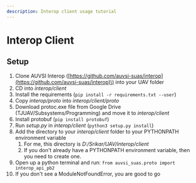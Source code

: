 ```yaml
---
description: Interop client usage tutorial
---
```


# Interop Client

## Setup

1. Clone AUVSI Interop \([https://github.com/auvsi-suas/interop](https://github.com/auvsi-suas/interop)\) into your UAV folder
2. CD into _interop/client_
3. Install the requirements \(`pip install -r requirements.txt --user`\)
4. Copy _interop/proto_ into _interop/client/proto_
5. Download protoc.exe file from Google Drive \(TJUAV/Subsystems/Programming\) and move it to _interop/client_ 
6. Install protobuf \(`pip install protobuf`\)
7. Run _setup.py_ in _interop/client_ \(`python3 setup.py install`\)
8. Add the directory to your _interop/client_ folder to your PYTHONPATH environment variable
   1. For me, this directory is _D:/Srikar/UAV/interop/client_
   2. If you don't already have a PYTHONPATH environment variable, then you need to create one.
9. Open up a python terminal and run: `from auvsi_suas.proto import interop_api_pb2`
10. If you don't see a ModuleNotFoundError, you are good to go



